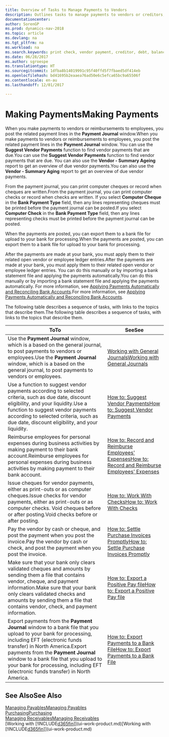 ```yaml
---
title: Overview of Tasks to Manage Payments to Vendors
description: Outlines tasks to manage payments to vendors or creditors, including posting payment lines and getting an overview of the balance due.
documentationcenter: 
author: SorenGP
ms.prod: dynamics-nav-2018
ms.topic: article
ms.devlang: na
ms.tgt_pltfrm: na
ms.workload: na
ms.search.keywords: print check, vendor payment, creditor, debt, balance due, AP
ms.date: 06/28/2017
ms.author: sgroespe
ms.translationtype: HT
ms.sourcegitcommit: 1dfba8b14019991c95f40ffd5f7fbaed5df414eb
ms.openlocfilehash: bd41695b2eaaea76ad50e6c5efca65bc9a65506f
ms.contentlocale: en-au
ms.lasthandoff: 12/01/2017

---
```

# <a name="making-payments"></a><span data-ttu-id="4a125-103">Making Payments</span><span class="sxs-lookup"><span data-stu-id="4a125-103">Making Payments</span></span>
<span data-ttu-id="4a125-104">When you make payments to vendors or reimbursements to employees, you post the related payment lines in the **Payment Journal** window.</span><span class="sxs-lookup"><span data-stu-id="4a125-104">When you make payments to vendors or reimbursements to employees, you post the related payment lines in the **Payment Journal** window.</span></span> <span data-ttu-id="4a125-105">You can use the **Suggest Vendor Payments** function to find vendor payments that are due.</span><span class="sxs-lookup"><span data-stu-id="4a125-105">You can use the **Suggest Vendor Payments** function to find vendor payments that are due.</span></span> <span data-ttu-id="4a125-106">You can also use the **Vendor - Summary Ageing** report to get an overview of due vendor payments.</span><span class="sxs-lookup"><span data-stu-id="4a125-106">You can also use the **Vendor - Summary Aging** report to get an overview of due vendor payments.</span></span>

<span data-ttu-id="4a125-107">From the payment journal, you can print computer cheques or record when cheques are written.</span><span class="sxs-lookup"><span data-stu-id="4a125-107">From the payment journal, you can print computer checks or record when checks are written.</span></span> <span data-ttu-id="4a125-108">If you select **Computer Cheque** in the **Bank Payment Type** field, then any lines representing cheques must be printed before the payment journal can be posted.</span><span class="sxs-lookup"><span data-stu-id="4a125-108">If you select **Computer Check** in the **Bank Payment Type** field, then any lines representing checks must be printed before the payment journal can be posted.</span></span>

<span data-ttu-id="4a125-109">When the payments are posted, you can export them to a bank file for upload to your bank for processing.</span><span class="sxs-lookup"><span data-stu-id="4a125-109">When the payments are posted, you can export them to a bank file for upload to your bank for processing.</span></span>

<span data-ttu-id="4a125-110">After the payments are made at your bank, you must apply them to their related open vendor or employee ledger entries.</span><span class="sxs-lookup"><span data-stu-id="4a125-110">After the payments are made at your bank, you must apply them to their related open vendor or employee ledger entries.</span></span> <span data-ttu-id="4a125-111">You can do this manually or by importing a bank statement file and applying the payments automatically.</span><span class="sxs-lookup"><span data-stu-id="4a125-111">You can do this manually or by importing a bank statement file and applying the payments automatically.</span></span> <span data-ttu-id="4a125-112">For more information, see [Applying Payments Automatically and Reconciling Bank Accounts](receivables-apply-payments-auto-reconcile-bank-accounts.md).</span><span class="sxs-lookup"><span data-stu-id="4a125-112">For more information, see [Applying Payments Automatically and Reconciling Bank Accounts](receivables-apply-payments-auto-reconcile-bank-accounts.md).</span></span>

<span data-ttu-id="4a125-113">The following table describes a sequence of tasks, with links to the topics that describe them.</span><span class="sxs-lookup"><span data-stu-id="4a125-113">The following table describes a sequence of tasks, with links to the topics that describe them.</span></span>

| <span data-ttu-id="4a125-114">To</span><span class="sxs-lookup"><span data-stu-id="4a125-114">To</span></span> | <span data-ttu-id="4a125-115">See</span><span class="sxs-lookup"><span data-stu-id="4a125-115">See</span></span> |
| --- | --- |
|<span data-ttu-id="4a125-116">Use the **Payment Journal** window, which is a based on the general journal, to post payments to vendors or employees.</span><span class="sxs-lookup"><span data-stu-id="4a125-116">Use the **Payment Journal** window, which is a based on the general journal, to post payments to vendors or employees.</span></span>|[<span data-ttu-id="4a125-117">Working with General Journals</span><span class="sxs-lookup"><span data-stu-id="4a125-117">Working with General Journals</span></span>](ui-work-general-journals.md)|
| <span data-ttu-id="4a125-118">Use a function to suggest vendor payments according to selected criteria, such as due date, discount eligibility, and your liquidity.</span><span class="sxs-lookup"><span data-stu-id="4a125-118">Use a function to suggest vendor payments according to selected criteria, such as due date, discount eligibility, and your liquidity.</span></span> |[<span data-ttu-id="4a125-119">How to: Suggest Vendor Payments</span><span class="sxs-lookup"><span data-stu-id="4a125-119">How to: Suggest Vendor Payments</span></span>](payables-how-suggest-vendor-payments.md) |
|<span data-ttu-id="4a125-120">Reimburse employees for personal expenses during business activities by making payment to their bank account.</span><span class="sxs-lookup"><span data-stu-id="4a125-120">Reimburse employees for personal expenses during business activities by making payment to their bank account.</span></span>|[<span data-ttu-id="4a125-121">How to: Record and Reimburse Employees' Expenses</span><span class="sxs-lookup"><span data-stu-id="4a125-121">How to: Record and Reimburse Employees' Expenses</span></span>](finance-how-record-reimburse-employee-expenses.md)|
| <span data-ttu-id="4a125-122">Issue cheques for vendor payments, either as print-outs or as computer cheques.</span><span class="sxs-lookup"><span data-stu-id="4a125-122">Issue checks for vendor payments, either as print-outs or as computer checks.</span></span> <span data-ttu-id="4a125-123">Void cheques before or after posting.</span><span class="sxs-lookup"><span data-stu-id="4a125-123">Void checks before or after posting.</span></span> |[<span data-ttu-id="4a125-124">How to: Work With Checks</span><span class="sxs-lookup"><span data-stu-id="4a125-124">How to: Work With Checks</span></span>](payables-how-work-checks.md) |
| <span data-ttu-id="4a125-125">Pay the vendor by cash or cheque, and post the payment when you post the invoice.</span><span class="sxs-lookup"><span data-stu-id="4a125-125">Pay the vendor by cash or check, and post the payment when you post the invoice.</span></span> |[<span data-ttu-id="4a125-126">How to: Settle Purchase Invoices Promptly</span><span class="sxs-lookup"><span data-stu-id="4a125-126">How to: Settle Purchase Invoices Promptly</span></span>](finance-how-to-settle-purchase-invoices-promptly.md) |
| <span data-ttu-id="4a125-127">Make sure that your bank only clears validated cheques and amounts by sending them a file that contains vendor, cheque, and payment information.</span><span class="sxs-lookup"><span data-stu-id="4a125-127">Make sure that your bank only clears validated checks and amounts by sending them a file that contains vendor, check, and payment information.</span></span> |[<span data-ttu-id="4a125-128">How to: Export a Positive Pay file</span><span class="sxs-lookup"><span data-stu-id="4a125-128">How to: Export a Positive Pay file</span></span>](finance-how-positive-pay.md) |
|<span data-ttu-id="4a125-129">Export payments from the **Payment Journal** window to a bank file that you upload to your bank for processing, including EFT (electronic funds transfer) in North America.</span><span class="sxs-lookup"><span data-stu-id="4a125-129">Export payments from the **Payment Journal** window to a bank file that you upload to your bank for processing, including EFT (electronic funds transfer) in North America.</span></span> |[<span data-ttu-id="4a125-130">How to: Export Payments to a Bank File</span><span class="sxs-lookup"><span data-stu-id="4a125-130">How to: Export Payments to a Bank File</span></span>](payables-how-export-payments-bank-file.md)|  

## <a name="see-also"></a><span data-ttu-id="4a125-131">See Also</span><span class="sxs-lookup"><span data-stu-id="4a125-131">See Also</span></span>
[<span data-ttu-id="4a125-132">Managing Payables</span><span class="sxs-lookup"><span data-stu-id="4a125-132">Managing Payables</span></span>](payables-manage-payables.md)  
[<span data-ttu-id="4a125-133">Purchasing</span><span class="sxs-lookup"><span data-stu-id="4a125-133">Purchasing</span></span>](purchasing-manage-purchasing.md)  
[<span data-ttu-id="4a125-134">Managing Receivables</span><span class="sxs-lookup"><span data-stu-id="4a125-134">Managing Receivables</span></span>](receivables-manage-receivables.md)  
<span data-ttu-id="4a125-135">[Working with [!INCLUDE[d365fin](includes/d365fin_md.md)]](ui-work-product.md)</span><span class="sxs-lookup"><span data-stu-id="4a125-135">[Working with [!INCLUDE[d365fin](includes/d365fin_md.md)]](ui-work-product.md)</span></span>  

